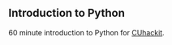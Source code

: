 Introduction to Python
----------------------

60 minute introduction to Python for
[CUhackit](http://cuhack.it/).
